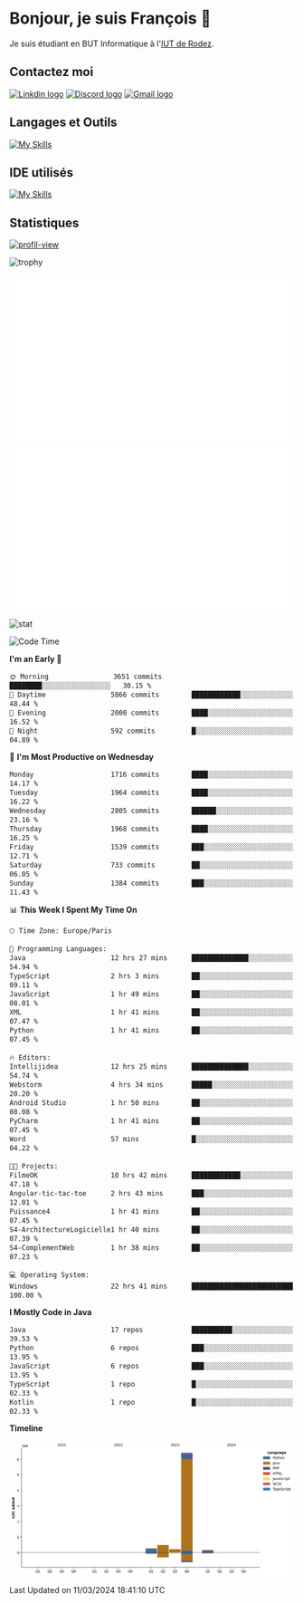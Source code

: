 # Bonjour, je suis François 👋

Je suis étudiant en BUT Informatique à l'[IUT de Rodez](https://iut-rodez.fr).

## Contactez moi

<p>
<a href="https://www.linkedin.com/in/fran%C3%A7ois-de-saint-palais-00985327a/" target="blank"><img src="https://img.shields.io/badge/LinkedIn-0077B5?style=for-the-badge&logo=linkedin&logoColor=white" alt="Linkdin logo"/></a>
<a href="https://discord.gg/francis389" target="blank"><img src="https://img.shields.io/badge/Discord-7289DA?style=for-the-badge&logo=discord&logoColor=white" alt="Discord logo" /></a>
<a href="mailto:francois-sp@gmx.fr" target="blank"><img src="https://img.shields.io/badge/Gmail-D14836?style=for-the-badge&logo=gmail&logoColor=white" alt="Gmail logo"/></a> 
</p>

## Langages et Outils

[![My Skills](https://skillicons.dev/icons?i=java,py,kotlin,git,html,css,sass,vue,angular,react,bootstrap,js,ts,php,mysql,sqlite,grafana,linux,windows,figma,postman)](https://skillicons.dev)

## IDE utilisés

[![My Skills](https://skillicons.dev/icons?i=idea,phpstorm,pycharm,androidstudio,vscode,webstorm,eclipse)](https://skillicons.dev)

## Statistiques

[![profil-view](https://komarev.com/ghpvc/?username=francois389&label=Profile%20views&color=0e75b6&style=flat)](https://github.com/ryo-ma/github-profile-trophy)

![trophy](https://github-profile-trophy.vercel.app/?username=Francois389&theme=onedark&column=-1)

![top-lang](https://raw.githubusercontent.com/Francois389/github-stat/master/generated/languages.svg#gh-dark-mode-only)
![](https://raw.githubusercontent.com/Francois389/github-stat/master/generated/overview.svg#gh-dark-mode-only)

![stat](https://github-readme-stats.vercel.app/api?username=francois389&show_icons=true&locale=fr&theme=onedark)

<!--START_SECTION:waka-->
![Code Time](http://img.shields.io/badge/Code%20Time-32%20hrs%2024%20mins-blue)

**I'm an Early 🐤** 

```text
🌞 Morning                3651 commits        ████████░░░░░░░░░░░░░░░░░   30.15 % 
🌆 Daytime                5866 commits        ████████████░░░░░░░░░░░░░   48.44 % 
🌃 Evening                2000 commits        ████░░░░░░░░░░░░░░░░░░░░░   16.52 % 
🌙 Night                  592 commits         █░░░░░░░░░░░░░░░░░░░░░░░░   04.89 % 
```
📅 **I'm Most Productive on Wednesday** 

```text
Monday                   1716 commits        ████░░░░░░░░░░░░░░░░░░░░░   14.17 % 
Tuesday                  1964 commits        ████░░░░░░░░░░░░░░░░░░░░░   16.22 % 
Wednesday                2805 commits        ██████░░░░░░░░░░░░░░░░░░░   23.16 % 
Thursday                 1968 commits        ████░░░░░░░░░░░░░░░░░░░░░   16.25 % 
Friday                   1539 commits        ███░░░░░░░░░░░░░░░░░░░░░░   12.71 % 
Saturday                 733 commits         ██░░░░░░░░░░░░░░░░░░░░░░░   06.05 % 
Sunday                   1384 commits        ███░░░░░░░░░░░░░░░░░░░░░░   11.43 % 
```


📊 **This Week I Spent My Time On** 

```text
🕑︎ Time Zone: Europe/Paris

💬 Programming Languages: 
Java                     12 hrs 27 mins      ██████████████░░░░░░░░░░░   54.94 % 
TypeScript               2 hrs 3 mins        ██░░░░░░░░░░░░░░░░░░░░░░░   09.11 % 
JavaScript               1 hr 49 mins        ██░░░░░░░░░░░░░░░░░░░░░░░   08.01 % 
XML                      1 hr 41 mins        ██░░░░░░░░░░░░░░░░░░░░░░░   07.47 % 
Python                   1 hr 41 mins        ██░░░░░░░░░░░░░░░░░░░░░░░   07.45 % 

🔥 Editors: 
Intellijidea             12 hrs 25 mins      ██████████████░░░░░░░░░░░   54.74 % 
Webstorm                 4 hrs 34 mins       █████░░░░░░░░░░░░░░░░░░░░   20.20 % 
Android Studio           1 hr 50 mins        ██░░░░░░░░░░░░░░░░░░░░░░░   08.08 % 
PyCharm                  1 hr 41 mins        ██░░░░░░░░░░░░░░░░░░░░░░░   07.45 % 
Word                     57 mins             █░░░░░░░░░░░░░░░░░░░░░░░░   04.22 % 

🐱‍💻 Projects: 
FilmeOK                  10 hrs 42 mins      ████████████░░░░░░░░░░░░░   47.18 % 
Angular-tic-tac-toe      2 hrs 43 mins       ███░░░░░░░░░░░░░░░░░░░░░░   12.01 % 
Puissance4               1 hr 41 mins        ██░░░░░░░░░░░░░░░░░░░░░░░   07.45 % 
S4-ArchitectureLogicielle1 hr 40 mins        ██░░░░░░░░░░░░░░░░░░░░░░░   07.39 % 
S4-ComplementWeb         1 hr 38 mins        ██░░░░░░░░░░░░░░░░░░░░░░░   07.23 % 

💻 Operating System: 
Windows                  22 hrs 41 mins      █████████████████████████   100.00 % 
```

**I Mostly Code in Java** 

```text
Java                     17 repos            ██████████░░░░░░░░░░░░░░░   39.53 % 
Python                   6 repos             ███░░░░░░░░░░░░░░░░░░░░░░   13.95 % 
JavaScript               6 repos             ███░░░░░░░░░░░░░░░░░░░░░░   13.95 % 
TypeScript               1 repo              █░░░░░░░░░░░░░░░░░░░░░░░░   02.33 % 
Kotlin                   1 repo              █░░░░░░░░░░░░░░░░░░░░░░░░   02.33 % 
```



**Timeline**

![Lines of Code chart](https://raw.githubusercontent.com/Francois389/Francois389/main/assets/bar_graph.png)


 Last Updated on 11/03/2024 18:41:10 UTC
<!--END_SECTION:waka-->
